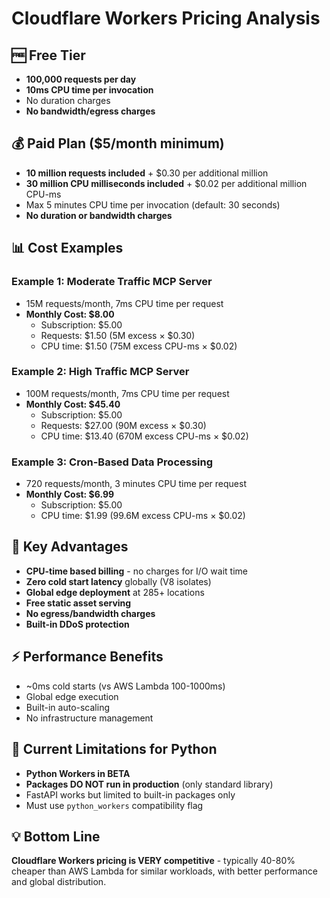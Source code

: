 # Cloudflare Workers Pricing Analysis

## 🆓 Free Tier

- **100,000 requests per day**
- **10ms CPU time per invocation**
- No duration charges
- **No bandwidth/egress charges**

## 💰 Paid Plan ($5/month minimum)

- **10 million requests included** + $0.30 per additional million
- **30 million CPU milliseconds included** + $0.02 per additional million CPU-ms
- Max 5 minutes CPU time per invocation (default: 30 seconds)
- **No duration or bandwidth charges**

## 📊 Cost Examples

### Example 1: Moderate Traffic MCP Server

- 15M requests/month, 7ms CPU time per request
- **Monthly Cost: $8.00**
  - Subscription: $5.00
  - Requests: $1.50 (5M excess × $0.30)
  - CPU time: $1.50 (75M excess CPU-ms × $0.02)

### Example 2: High Traffic MCP Server

- 100M requests/month, 7ms CPU time per request
- **Monthly Cost: $45.40**
  - Subscription: $5.00
  - Requests: $27.00 (90M excess × $0.30)
  - CPU time: $13.40 (670M excess CPU-ms × $0.02)

### Example 3: Cron-Based Data Processing

- 720 requests/month, 3 minutes CPU time per request
- **Monthly Cost: $6.99**
  - Subscription: $5.00
  - CPU time: $1.99 (99.6M excess CPU-ms × $0.02)

## 🔑 Key Advantages

- **CPU-time based billing** - no charges for I/O wait time
- **Zero cold start latency** globally (V8 isolates)
- **Global edge deployment** at 285+ locations
- **Free static asset serving**
- **No egress/bandwidth charges**
- **Built-in DDoS protection**

## ⚡ Performance Benefits

- ~0ms cold starts (vs AWS Lambda 100-1000ms)
- Global edge execution
- Built-in auto-scaling
- No infrastructure management

## 🚨 Current Limitations for Python

- **Python Workers in BETA**
- **Packages DO NOT run in production** (only standard library)
- FastAPI works but limited to built-in packages only
- Must use `python_workers` compatibility flag

## 💡 Bottom Line

**Cloudflare Workers pricing is VERY competitive** - typically 40-80% cheaper than AWS Lambda for similar workloads, with better performance and global distribution.

